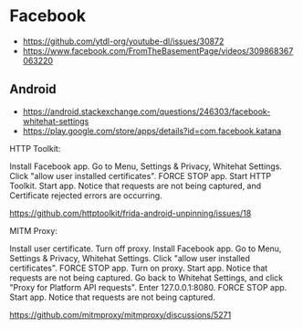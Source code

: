 # Facebook

- https://github.com/ytdl-org/youtube-dl/issues/30872
- https://www.facebook.com/FromTheBasementPage/videos/309868367063220

## Android

- https://android.stackexchange.com/questions/246303/facebook-whitehat-settings
- https://play.google.com/store/apps/details?id=com.facebook.katana

HTTP Toolkit:

Install Facebook app. Go to Menu, Settings & Privacy, Whitehat Settings. Click
"allow user installed certificates". FORCE STOP app. Start HTTP Toolkit. Start
app. Notice that requests are not being captured, and Certificate rejected
errors are occurring.

https://github.com/httptoolkit/frida-android-unpinning/issues/18

MITM Proxy:

Install user certificate. Turn off proxy. Install Facebook app. Go to Menu,
Settings & Privacy, Whitehat Settings. Click "allow user installed
certificates". FORCE STOP app. Turn on proxy. Start app. Notice that requests
are not being captured. Go back to Whitehat Settings, and click "Proxy for
Platform API requests". Enter 127.0.0.1:8080. FORCE STOP app. Start app. Notice
that requests are not being captured.

https://github.com/mitmproxy/mitmproxy/discussions/5271

